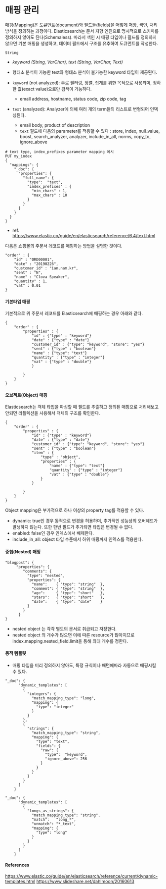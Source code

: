 # 매핑 관리

매핑(Mapping)은 도큐먼트(document)와 필드들(fields)을 어떻게 저장, 색인, 처리 방식을 정의하는 과정이다. 
Elasticsearch는 문서 지향 엔진으로 명시적으로 스키마를 정의하지 않아도 된다(Schemaless). 
따라서 색인 시 매핑 타입이나 필드를 정의하지 않으면 기본 매핑을 생성하고, 데이터 필드에서 구조를 유추하여 도큐먼트를 작성한다.


`String`
* *keyword (String, VarChar), text (String, VarChar, Text)*

* 형태소 분석이 가능한 text와 형태소 분석이 불가능한 keyword 타입이 제공된다.
* `keyword` (not analyzed): 주로 필터링, 정렬, 집계를 위한 목적으로 사용되며, 정확한 값(exact value)으로만 검색이 가능하다.
  * emall address, hostname, status code, zip code, tag
     
* `text` (analyzed): Analyzer에 의해 여러 개의 term들의 리스트로 변형되어 인덱싱된다.
  * email body, product of description
  * `text` 필드에 다음의 parameter를 적용할 수 있다 : store, index, null_value, boost, search_analyzer, analyzer, include_in_all, norms, copy_to, ignore_above
```  
# text type, index_prefixes parameter mapping 예시
PUT my_index
{
  "mappings": {
    "_doc": {
      "properties": {
        "full_name": {
          "type":  "text",
          "index_prefixes" : {
            "min_chars" : 1,    
            "max_chars" : 10    
          }
        }
      }
    }
  }
}
```
* ref. <https://www.elastic.co/guide/en/elasticsearch/reference/6.4/text.html>



다음은 쇼핑몰의 주문서 레코드를 매핑하는 방법을 설명한 것이다.
```
"order" : {
    "id" : "ORD00001",
    "date" : "20190226",
    "customer_id" : "ian.nam.kr",
    "sent" : "N",
    "name" : "Clova Speaker",
    "quantity" : 1,
    "vat" : 0.01
}
```

#### 기본타입 매핑
기본적으로 위 주문서 레코드를 Elasticsearch에 매핑하는 경우 아래와 같다. 
```
{
    "order" : {
        "properties" : {
            "id" : {"type" : "keyword"}
            "date" : {"type" : "date"}
            "customer_id" : {"type": "keyword", "store": "yes"}
            "sent" : {"type" : "boolean"}
            "name" : {"type": "text"}
            "quantity" : {"type" : "integer"}
            "vat" : {"type" : "double"}
            }

        }
    }
}
```

#### 오브젝트(Object) 매핑
Elasticsearch는 객체 타입을 파싱할 때 필드를 추출하고 정의된 매핑으로 처리해보고 
안되면 리플렉션을 사용해서 객체의 구조를 확인한다.
```
{
    "order" : {
        "properties" : {
            "id" : {"type" : "keyword"}
            "date" : {"type" : "date"}
            "customer_id" : {"type": "keyword", "store": "yes"}
            "sent" : {"type" : "boolean"}
            "item" : {
                "type" : "object",
                "properties" : {
                    "name" : {"type": "text"}
                    "quantity" : {"type" : "integer"}
                    "vat" : {"type" : "double"}
                }
            }

        }
    }
}
```
Object mapping은 부가적으로 하나 이상의 property tag를 적용할 수 있다.
* dynamic: true인 경우 동적으로 변경을 허용하며, 추가적인 성능상의 오버헤드가 발생하지 않는다. 
또한 한번 필드가 추가되면 타입은 변경될 수 없다.
* enabled: false인 경우 인덱스에서 배제한다.
* include_in_all: object 타입 수준에서 하위 매핑까지 인덱스를 적용한다.

#### 중첩(Nested) 매핑
```
"blogpost": {
     "properties": {
        "comments": {
          "type": "nested", 
          "properties": {
            "name":    { "type": "string"  },
            "comment": { "type": "string"  },
            "age":     { "type": "short"   },
            "stars":   { "type": "short"   },
            "date":    { "type": "date"    }
          }
        }
      }
}
```
* nested object 는 각각 별도의 문서로 취급되고 저장한다.
* nested object 의 개수가 많으면 이에 따른 resource가 많아지므로 
index.mapping.nested_field.limit을 통해 최대 개수를 정한다.

#### 동적 템플릿
* 매핑 타입을 미리 정의하지 않아도, 특정 규칙이나 패턴에따라 자동으로 매핑시킬 수 있다. 
```
"_doc": {
      "dynamic_templates": [
        {
          "integers": {
            "match_mapping_type": "long",
            "mapping": {
              "type": "integer"
            }
          }
        },
        {
          "strings": {
            "match_mapping_type": "string",
            "mapping": {
              "type": "text",
              "fields": {
                "raw": {
                  "type":  "keyword",
                  "ignore_above": 256
                }
              }
            }
          }
        }
      ]
    }
```
```
"_doc": {
      "dynamic_templates": [
        {
          "longs_as_strings": {
            "match_mapping_type": "string",
            "match":   "long_*",
            "unmatch": "*_text",
            "mapping": {
              "type": "long"
            }
          }
        }
      ]
    }
```

#### References
https://www.elastic.co/guide/en/elasticsearch/reference/current/dynamic-templates.html
https://www.slideshare.net/dahlmoon/20160613
